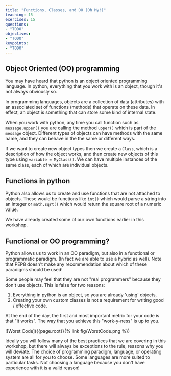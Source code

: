 ```yaml
---
title: "Functions, Classes, and OO (Oh My!)"
teaching: 15
exercises: 15
questions:
- "TODO"
objectives:
- "TODO"
keypoints:
- "TODO"
---
```


## Object Oriented (OO) programming
You may have heard that python is an object oriented programming language.
In python, everything that you work with is an object, though it's not always obviously so.

In programming languages, objects are a collection of data (attributes) with an associated set of functions (methods) that operate on these data.
In effect, an object is something that can store some kind of internal state.

When you work with python, any time you call function such as `message.upper()` you are calling the method `upper()` which is part of the `message` object.
Different types of objects can have methods with the same name, and they can behave in the the same or different ways.

If we want to create new object types then we create a `Class`, which is a description of how the object works, and then create new objects of this type using `variable = MyClass()`.
We can have multiple instances of the same class, each of which are individual objects.

## Functions in python
Python also allows us to create and use functions that are not attached to objects.
These would be functions like `int()` which would parse a string into an integer or `math.sqrt()` which would return the square root of a numeric value.

We have already created some of our own functions earlier in this workshop.

## Functional or OO programming?
Python allows us to work in an OO paradigm, but also in a functional or programmatic paradigm.
(In fact we are able to use a hybrid as well).
Note that PEP8 doesn't make any recommendation about which of these paradigms should be used!

Some people may feel that they are not "real programmers" because they don't use objects.
This is false for two reasons:
1. Everything in python is an object, so you are already 'using' objects,
2. Creating your own custom classes is not a requirement for writing good / effective code.

At the end of the day, the first and most important metric for your code is that "it works".
The way that you achieve this "work-y-ness" is up to you.

![Worst Code]({{page.root}}{% link fig/WorstCode.png %})

Ideally you will follow many of the best practices that we are covering in this workshop, but there will always be exceptions to the rule, reasons why you will deviate.
The choice of programming paradigm, language, or operating system are all for you to choose.
Some languages are more suited to particular tasks.
Not choosing a language because you don't have experience with it is a valid reason!



<!-- ## Data classes
One of the features of (and common complaints about) python is that it is not a strongly typed language.
This means that you are free to modify both the value and the type of a variable any time you like.
Moreover, it means that the python interpreter doesn't check the types of variables that are being passed to functions (or returned from them).
So in order for things to not fall apart we have to have some agreement between the code calling the function and the code within the function that is working with the passed parameters.
This is managed in part by having doc strings so that developers can indicate the expected types and intent for each of the parameters that are being passed.
You might think that there would be some internal checking of data types that come into a function before these data are being used, but this is uncommon, and against the ethos of python programming ([Duck Typing](https://en.wikipedia.org/wiki/Duck_typing) and [Leap before you look](https://realpython.com/python-lbyl-vs-eafp/)).

One way to ensure that the data being passed to your function obeys some regular type/format constraints is to define a data class that has the required attributes and then use this type in your docstring.

For example, we could have a function that  -->